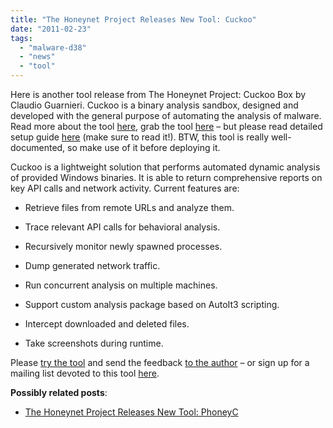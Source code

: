 ```yaml
---
title: "The Honeynet Project Releases New Tool: Cuckoo"
date: "2011-02-23"
tags: 
  - "malware-d38"
  - "news"
  - "tool"
---
```


Here is another tool release from The Honeynet Project: Cuckoo Box by Claudio Guarnieri. Cuckoo is a binary analysis sandbox, designed and developed with the general purpose of automating the analysis of malware. Read more about the tool [here](https://honeynet.org/project/Cuckoo), grab the tool [here](http://www.cuckoobox.org/download.php) – but please read detailed setup guide [here](http://www.cuckoobox.org/doc/setup.html) (make sure to read it!). BTW, this tool is really well-documented, so make use of it before deploying it.

  
  

Cuckoo is a lightweight solution that performs automated dynamic analysis of provided Windows binaries. It is able to return comprehensive reports on key API calls and network activity. Current features are:

  
  

  
- Retrieve files from remote URLs and analyze them.
  
  
- Trace relevant API calls for behavioral analysis.
  
  
- Recursively monitor newly spawned processes.
  
  
- Dump generated network traffic.
  
  
- Run concurrent analysis on multiple machines.
  
  
- Support custom analysis package based on AutoIt3 scripting.
  
  
- Intercept downloaded and deleted files.
  
  
- Take screenshots during runtime.
  

  
  

Please [try the tool](https://honeynet.org/project/Cuckoo) and send the feedback [to the author](http://www.cuckoobox.org/contacts.php) – or sign up for a mailing list devoted to this tool [here](https://public.honeynet.org/mailman/listinfo/cuckoo).

  
  

**Possibly related posts**:

  
  

  

  
- [The Honeynet Project Releases New Tool: PhoneyC](http://chuvakin.blogspot.com/2011/02/honeynet-project-releases-new-tool.html)
